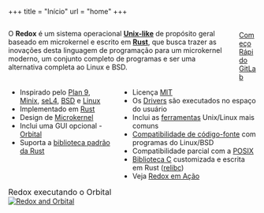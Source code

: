 +++
title = "Início"
url = "home"
+++
<div class="columns install-row">
  <div class="column is-two-thirds">
    <p class="pitch">
      O <b>Redox</b> é um sistema operacional <a style="color: inherit;" href="https://en.wikipedia.org/wiki/Unix-like"><b>Unix-like</b></a> de propósito geral baseado em microkernel e escrito em <a style="color: inherit;" href="https://www.rust-lang.org/"><b>Rust</b></a>,
      que busca trazer as inovações desta linguagem de programação para um microkernel moderno, um conjunto completo de programas e ser uma alternativa completa ao Linux e BSD.
    </p>
  </div>
  <div class="column install-box">
    <br/>
    <a class="btn btn-primary" href="/pt/quickstart/">Começo Rápido</a>
    <a class="btn btn-default" href="https://gitlab.redox-os.org/redox-os/redox/">GitLab</a>
  </div>
</div>
<div class="columns features">
  <div class="column">
    <ul class="laundry-list" style="margin-bottom: 0px;">
      <li>Inspirado pelo <a href="http://9p.io/plan9/index.html">Plan 9</a>, <a href="http://www.minix3.org/">Minix</a>, <a href="https://sel4.systems/">seL4</a>, <a href="https://en.wikipedia.org/wiki/Berkeley_Software_Distribution">BSD</a> e <a href="https://www.kernel.org/">Linux</a></li>
      <li>Implementado em <a href="https://www.rust-lang.org/">Rust</a></li>
      <li>Design de <a href="https://doc.redox-os.org/book/microkernels.html">Microkernel</a></li>
      <li>Inclui uma GUI opcional - <a href="https://doc.redox-os.org/book/graphics-windowing.html#orbital">Orbital</a></li>
      <li>Suporta a <a href="https://doc.rust-lang.org/std/">biblioteca padrão da Rust</a></li>
    </ul>
  </div>
  <div class="column">
    <ul class="laundry-list">
      <li>Licença <a href="https://en.wikipedia.org/wiki/MIT_License">MIT</a></li>
      <li>Os <a href="https://doc.redox-os.org/book/drivers.html">Drivers</a> são executados no espaço do usuário</li>
      <li>Inclui as <a href="https://doc.redox-os.org/book/system-tools.html">ferramentas</a> Unix/Linux mais comuns</li>
      <li><a href="https://doc.redox-os.org/book/programs-libraries.html">Compatibilidade de código-fonte</a> com programas do Linux/BSD</li>
      <li>Compatibilidade parcial com a <a href="https://en.wikipedia.org/wiki/POSIX">POSIX</a></li>
      <li><a href="https://en.wikipedia.org/wiki/C_standard_library">Biblioteca C</a> customizada e escrita em Rust (<a href="https://gitlab.redox-os.org/redox-os/relibc/">relibc</a>)</li>
      <li>Veja <a href="/pt/screens/">Redox em Ação</a></li>
    </ul>
  </div>
</div>
<div class="columns features">
  <div class="col-sm-12">
    <div style="font-size: 16px; text-align: center;">
      Redox executando o Orbital
    </div>
    <a href="/img/redox-orbital/large.png">
      <picture>
        <source media="(min-width: 640px)" srcset="/img/redox-orbital/large.webp" type="image/webp">
        <source media="(min-width: 320px)" srcset="/img/redox-orbital/medium.webp" type="image/webp">
        <source srcset="/img/redox-orbital/small.webp" type="image/webp">
        <source media="(min-width: 640px)" srcset="/img/redox-orbital/large.png" type="image/png">
        <source media="(min-width: 320px)" srcset="/img/redox-orbital/medium.png" type="image/png">
        <source srcset="/img/redox-orbital/small.png" type="image/png">
        <img src="/img/redox-orbital/large.png" class="img-responsive" alt="Redox and Orbital">
      </picture>
    </a>
  </div>
</div>
